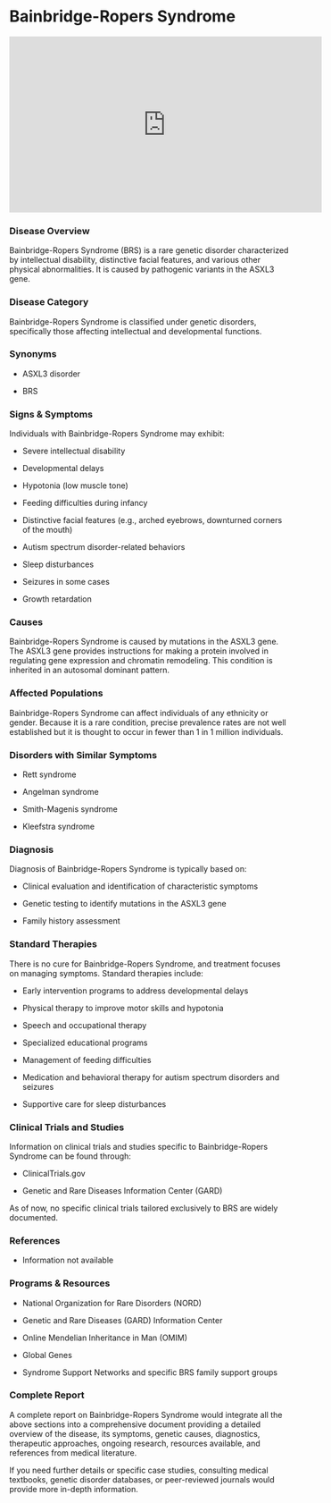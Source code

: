 # Bainbridge-Ropers Syndrome

<iframe width="560" height="315" src="https://www.youtube.com/embed/C9znFp_COM0" frameborder="0" allow="accelerometer; autoplay; clipboard-write; encrypted-media; gyroscope; picture-in-picture" allowfullscreen></iframe>


### Disease Overview


Bainbridge-Ropers Syndrome (BRS) is a rare genetic disorder characterized by intellectual disability, distinctive facial features, and various other physical abnormalities. It is caused by pathogenic variants in the ASXL3 gene.





### Disease Category


Bainbridge-Ropers Syndrome is classified under genetic disorders, specifically those affecting intellectual and developmental functions.





### Synonyms


- ASXL3 disorder


- BRS





### Signs & Symptoms


Individuals with Bainbridge-Ropers Syndrome may exhibit:


- Severe intellectual disability


- Developmental delays


- Hypotonia (low muscle tone)


- Feeding difficulties during infancy


- Distinctive facial features (e.g., arched eyebrows, downturned corners of the mouth)


- Autism spectrum disorder-related behaviors


- Sleep disturbances


- Seizures in some cases


- Growth retardation





### Causes


Bainbridge-Ropers Syndrome is caused by mutations in the ASXL3 gene. The ASXL3 gene provides instructions for making a protein involved in regulating gene expression and chromatin remodeling. This condition is inherited in an autosomal dominant pattern.





### Affected Populations


Bainbridge-Ropers Syndrome can affect individuals of any ethnicity or gender. Because it is a rare condition, precise prevalence rates are not well established but it is thought to occur in fewer than 1 in 1 million individuals.





### Disorders with Similar Symptoms


- Rett syndrome


- Angelman syndrome


- Smith-Magenis syndrome


- Kleefstra syndrome





### Diagnosis


Diagnosis of Bainbridge-Ropers Syndrome is typically based on:


- Clinical evaluation and identification of characteristic symptoms


- Genetic testing to identify mutations in the ASXL3 gene


- Family history assessment





### Standard Therapies


There is no cure for Bainbridge-Ropers Syndrome, and treatment focuses on managing symptoms. Standard therapies include:


- Early intervention programs to address developmental delays


- Physical therapy to improve motor skills and hypotonia


- Speech and occupational therapy


- Specialized educational programs


- Management of feeding difficulties


- Medication and behavioral therapy for autism spectrum disorders and seizures


- Supportive care for sleep disturbances





### Clinical Trials and Studies


Information on clinical trials and studies specific to Bainbridge-Ropers Syndrome can be found through:


- ClinicalTrials.gov


- Genetic and Rare Diseases Information Center (GARD)


As of now, no specific clinical trials tailored exclusively to BRS are widely documented.





### References


- Information not available





### Programs & Resources


- National Organization for Rare Disorders (NORD)


- Genetic and Rare Diseases (GARD) Information Center


- Online Mendelian Inheritance in Man (OMIM)


- Global Genes


- Syndrome Support Networks and specific BRS family support groups





### Complete Report


A complete report on Bainbridge-Ropers Syndrome would integrate all the above sections into a comprehensive document providing a detailed overview of the disease, its symptoms, genetic causes, diagnostics, therapeutic approaches, ongoing research, resources available, and references from medical literature.





If you need further details or specific case studies, consulting medical textbooks, genetic disorder databases, or peer-reviewed journals would provide more in-depth information.


